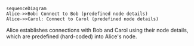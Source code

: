 ```mermaid
sequenceDiagram
Alice->>Bob: Connect to Bob (predefined node details)
Alice->>Carol: Connect to Carol (predefined node details)
```

Alice establishes connections with Bob and Carol using their node details, which are predefined (hard-coded) into Alice's node.
